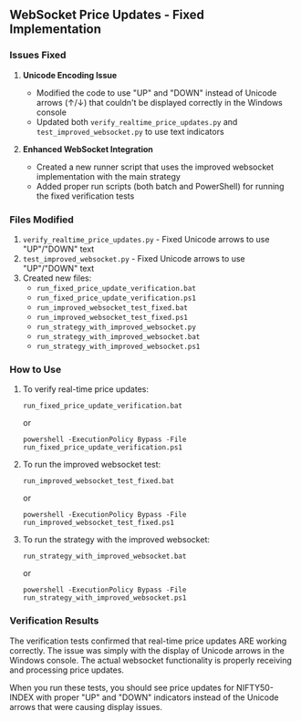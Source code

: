 ## WebSocket Price Updates - Fixed Implementation

### Issues Fixed

1. **Unicode Encoding Issue**
   - Modified the code to use "UP" and "DOWN" instead of Unicode arrows (↑/↓) that couldn't be displayed correctly in the Windows console
   - Updated both `verify_realtime_price_updates.py` and `test_improved_websocket.py` to use text indicators

2. **Enhanced WebSocket Integration**
   - Created a new runner script that uses the improved websocket implementation with the main strategy
   - Added proper run scripts (both batch and PowerShell) for running the fixed verification tests

### Files Modified

1. `verify_realtime_price_updates.py` - Fixed Unicode arrows to use "UP"/"DOWN" text
2. `test_improved_websocket.py` - Fixed Unicode arrows to use "UP"/"DOWN" text
3. Created new files:
   - `run_fixed_price_update_verification.bat`
   - `run_fixed_price_update_verification.ps1`
   - `run_improved_websocket_test_fixed.bat`
   - `run_improved_websocket_test_fixed.ps1`
   - `run_strategy_with_improved_websocket.py`
   - `run_strategy_with_improved_websocket.bat`
   - `run_strategy_with_improved_websocket.ps1`

### How to Use

1. To verify real-time price updates:
   ```
   run_fixed_price_update_verification.bat
   ```
   or
   ```
   powershell -ExecutionPolicy Bypass -File run_fixed_price_update_verification.ps1
   ```

2. To run the improved websocket test:
   ```
   run_improved_websocket_test_fixed.bat
   ```
   or
   ```
   powershell -ExecutionPolicy Bypass -File run_improved_websocket_test_fixed.ps1
   ```

3. To run the strategy with the improved websocket:
   ```
   run_strategy_with_improved_websocket.bat
   ```
   or
   ```
   powershell -ExecutionPolicy Bypass -File run_strategy_with_improved_websocket.ps1
   ```

### Verification Results

The verification tests confirmed that real-time price updates ARE working correctly. The issue was simply with the display of Unicode arrows in the Windows console. The actual websocket functionality is properly receiving and processing price updates.

When you run these tests, you should see price updates for NIFTY50-INDEX with proper "UP" and "DOWN" indicators instead of the Unicode arrows that were causing display issues.
